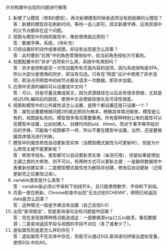 针对构建中出现的问题进行解答  
1. 新建了父模型（带$的模型），再次新建模型时继承选项没有刚刚建的父模型？  
答：新建的模型存在刷新时间，等待一会儿即可。其实新建字典、应用资源中的父节点都存在这个问题。  
2. 视图与模型中的相同属性中，哪些使用就近原则？  
答：数据字典，系统，（待补充）  
3. 已经设置好的动作或者视图，却没有出现是怎么回事？  
答：此时要到“应用”中的角色管理授权中，给当前角色授权方可看到。  
4. 视图配置中的“异步”选项有什么用，系统中有用到吗？  
答：异步是控制是否一次性加载所有页面内容的选项。因为系统架构是SPA，所以大部分是使用的同步，即没有勾选。只有在“网盘”设计中使用了异步选项，即没点开网盘中的树节点都会请求一次数据，即异步加载。  
5. 应用中资源的编码可以设置成中文吗？  
答：可以，但是尽量设置成英文，因为资源路径在以后会有很多拼接，尤其是经过URL编码后的路径，使用中文会使路径很长且可读性很差。  
6. 视图和模型中的公共属性该怎么设置，是两个都设置还是只设置一个？  
答：属性设置要根据问题2的就近原则为根本，根据具体情况取舍。模型是公有的，视图是私有的。模型很多情况需要重用，所有那种特别公有的属性可以在模型中设置，比如创建人、创建时间的${uid}、${time}。而对于某字典字段对应的字典，可能每个视图都不一样，所以不要在模型中设置。当然，还是要根据具体情况进行判断。  
7. 模型中的属性修改自动更新至实体（当模型模式属性为可更新时），但是为什么修改主键不能更新呢？  
答：修改字段名、类型都可以自动更新至实体（亲测可用），但是如果是增加主键之类的大修改，则不可以。有两种方式可以更新主键：一是删除数据库中表重新创建实体；二是模型模式属性改为删除并创建，修改后自动更新（记得更新完之后要改过来）。  
8. variable类型是什么类型？  
答：variable是必须以字母和下划线开头，且只能使用数字、字母和下划线。  
9. 页面一直在刷新，Chrome检查中出现“无法识别SCHEMA”，明明已经返回data是怎么回事？  
答：这种情况一般是字典没有设置（自己去找0.0）  
10. 出现“查询错误”，但是查询语句没有问题是咋回事？  
答：现在发现就两种情况能造成这：一是数据源o(≧口≦)o崩溃，重启数据源；二是查询返回字段与视图的字段不对应（多了或者少了）。  
11. 虚拟属性到底是怎么样的存在？  
答：虚拟属性不在实体中存在，但是可以通过SQL查询语句拼接出虚拟变量，使用SQL中的AS。